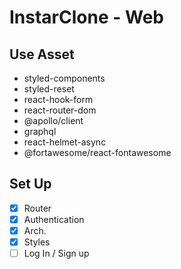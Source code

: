 # InstarClone - Web

## Use Asset

- styled-components
- styled-reset
- react-hook-form
- react-router-dom
- @apollo/client
- graphql
- react-helmet-async
- @fortawesome/react-fontawesome

## Set Up

- [x] Router
- [x] Authentication
- [x] Arch.
- [x] Styles
- [ ] Log In / Sign up
